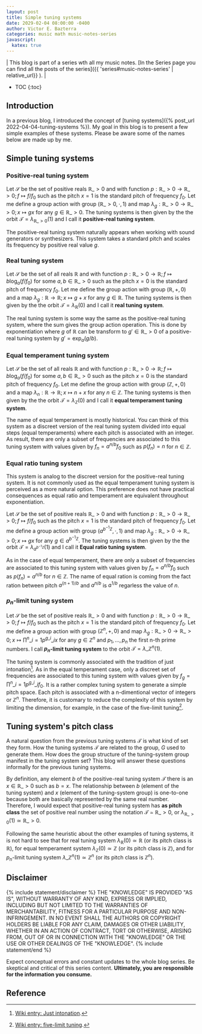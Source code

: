 ```yaml
---
layout: post
title: Simple tuning systems
date: 2029-02-04 08:00:00 -0400
author: Victor E. Bazterra
categories: music math music-notes-series
javascript:
  katex: true
---
```


| This blog is part of a series wth all my music notes. [In the Series page you can find all the posts of the series]({{ 'series#music-notes-series' | relative_url}} ). |

* TOC
{:toc}

## Introduction

In a previous blog, I introduced the concept of [tuning systems]({% post_url 2022-04-04-tuning-systems %}). My goal in this blog is to present a few simple examples of these systems. Please be aware some of the names below are made up by me.

## Simple tuning systems

### Positive-real tuning system

Let $\mathcal{S}$ be the set of positive reals $\mathbb{R}\_{>0}$ and with function $p: \mathbb{R}\_{>0} \rightarrow \mathbb{R}\_{>0}; f \mapsto f/f_0$ such as the pitch $x = 1$ is the standard pitch of frequency $f_0$. Let me define a group action with group $(\mathbb{R}\_{>0}, \cdot, 1)$ and map $\lambda_g: \mathbb{R}\_{>0} \rightarrow \mathbb{R}\_{>0}; x \mapsto gx$ for any $g \in \mathbb{R}\_{>0}$. The tuning systems is then given by the the orbit $\mathcal{T} = \lambda_{\mathbb{R}\_{>0}}(1)$ and I call it **positive-real tuning system**.

The positive-real tuning system naturally appears when working with sound generators or synthesizers. This system takes a standard pitch and scales its frequency by positive real value $g$.

### Real tuning system

Let $\mathcal{S}$ be the set of all reals $\mathbb{R}$ and with function $p: \mathbb{R}\_{>0} \rightarrow \mathbb{R}; f \mapsto b\log_a(f/f_0)$ for some $a,b \in \mathbb{R}\_{>0}$ such as the pitch $x = 0$ is the standard pitch of frequency $f_0$. Let me define the group action with group $(\mathbb{R}, +, 0)$ and a map $\lambda_g: \mathbb{R} \rightarrow \mathbb{R}; x \mapsto g + x$ for any $g \in \mathbb{R}$. The tuning systems is then given by the the orbit $\mathcal{T} = \lambda_{\mathbb{R}}(0)$ and I call it **real tuning system**.

The real tuning system is some way the same as the positive-real tuning system, where the sum gives the group action operation. This is done by exponentiation where $g$ of $\mathbb{R}$ can be transform to $g' \in \mathbb{R}\_{>0}$ of a positive-real tuning system by $g' = \exp_a(g/b)$.

### Equal temperament tuning system

Let $\mathcal{S}$ be the set of all reals $\mathbb{R}$ and with function $p: \mathbb{R}\_{>0} \rightarrow \mathbb{R}; f \mapsto b\log_a(f/f_0)$ for some $a,b \in \mathbb{R}\_{>0}$ such as the pitch $x = 0$ is the standard pitch of frequency $f_0$. Let me define the group action with group $(\mathbb{Z}, +, 0)$ and a map $\lambda_n: \mathbb{R} \rightarrow \mathbb{R}; x \mapsto n + x$ for any $n \in \mathbb{Z}$. The tuning systems is then given by the the orbit $\mathcal{T} = \lambda_{\mathbb{Z}}(0)$ and I call it **equal temperament tuning system**.

The name of equal temperament is mostly historical. You can think of this system as a discreet version of the real tuning system divided into equal steps (equal temperaments) where each pitch is associated with an integer. As result, there are only a subset of frequencies are associated to this tuning system with values given by $f_n = a^{n/b} f_0$ such as $p(f_n) = n$ for $n \in \mathbb{Z}$.

### Equal ratio tuning system

This system is analog to the discreet version for the positive-real tuning system. It is not commonly used as the equal temperament tuning system is perceived as a more natural option. This preference does not have practical consequences as equal ratio and temperament are equivalent throughout exponentiation.

Let $\mathcal{S}$ be the set of positive reals $\mathbb{R}\_{>0}$ and with function $p: \mathbb{R}\_{>0} \rightarrow \mathbb{R}\_{>0}; f \mapsto f/f_0$ such as the pitch $x = 1$ is the standard pitch of frequency $f_0$. Let me define a group action with group $(a^{b^{-1}\mathbb{Z}}, \cdot, 1)$ and map $\lambda_g: \mathbb{R}\_{>0} \rightarrow \mathbb{R}\_{>0}; x \mapsto gx$ for any $g \in a^{b^{-1}\mathbb{Z}}$. The tuning systems is then given by the the orbit $\mathcal{T} = \lambda_{a^{b^{-1}\mathbb{Z}}}(1)$ and I call it **Equal ratio tuning system**. 

As in the case of equal temperament, there are only a subset of frequencies are associated to this tuning system with values given by $f_n = a^{n/b} f_0$ such as $p(f_n) = a^{n/b}$ for $n \in \mathbb{Z}$. The name of equal ration is coming from the fact ration between pitch $a^{(n+1)/b}$ and $a^{n/b}$ is $a^{1/b}$ regarless the value of $n$.

### $p_n$-limit tuning system

Let $\mathcal{S}$ be the set of positive reals $\mathbb{R}\_{>0}$ and with function $p: \mathbb{R}\_{>0} \rightarrow \mathbb{R}\_{>0}; f \mapsto f/f_0$ such as the pitch $x = 1$ is the standard pitch of frequency $f_0$. Let me define a group action with group $(\mathbb{Z}^n, +, 0)$ and map $\lambda_g: \mathbb{R}\_{>0} \rightarrow \mathbb{R}\_{>0}; x \mapsto \prod^n\_{i=1} p^{g\_i}\_i x$ for any $g \in \mathbb{Z}^n$ and $p_1,..., p_n$ the first n-th prime numbers. I call **$p_n$-limit tuning system** to the orbit $\mathcal{T} = \lambda\_{\mathbb{Z}^n}(1)$.

The tuning system is commonly associated with the tradition of just intonation[^1]. As in the equal temperament case, only a discreet set of frequencies are associated to this tuning system with values given by $f_g = \prod^n\_{i=1} p^{g\_i}\_i f_0$. It is a rather complex tuning system to generate a simple pitch space. Each pitch is associated with a n-dimentional vector of integers or $\mathbb{Z}^n$. Therefore, it is customary to reduce the complexity of this system by limiting the dimension, for example, in the case of the five-limit tuning[^2].

## Tuning system's pitch class

A natural question from the previous tuning systems $\mathcal{T}$ is what kind of set they form. How the tuning systems $\mathcal{T}$ are related to the group, $G$ used to generate them. How does the group structure of the tuning-system group manifest in the tuning system set? This blog will answer these questions informally for the previous tuning systems.

By definition, any element $b$ of the positive-real tuning system $\mathcal{T}$ there is an $x \in \mathbb{R}\_{>0}$ such as $b = x$. The relationship between $b$ (element of the tuning system) and $x$ (element of the tuning-system group) is one-to-one because both are basically represented by the same real number. Therefore, I would expect that positive-real tuning system has **as pitch class** the set of positive real number using the notation $\mathcal{T} \simeq \mathbb{R}\_{>0}$, or $\lambda_{\mathbb{R}\_{>0}}(1) \simeq \mathbb{R}\_{>0}$.

Following the same heuristic about the other examples of tuning systems, it is not hard to see that for real tuning system $\lambda_{\mathbb{R}}(0) \simeq \mathbb{R}$ (or its pitch class is $\mathbb{R}$), for equal temperament system $\lambda_{\mathbb{Z}}(0) \simeq \mathbb{Z}$ (or its pitch class is $\mathbb{Z}$), and for $p_n$-limit tuning system $\lambda\_{\mathbb{Z}^n}(1) \simeq \mathbb{Z}^n$ (or its pitch class is $\mathbb{Z}^n$).

## Disclaimer

{% include statement/disclaimer %}
THE \"KNOWLEDGE\" IS PROVIDED \"AS IS\", WITHOUT WARRANTY OF ANY KIND, EXPRESS OR IMPLIED, INCLUDING BUT NOT LIMITED TO THE WARRANTIES OF MERCHANTABILITY, FITNESS FOR A PARTICULAR PURPOSE AND NON-INFRINGEMENT. IN NO EVENT SHALL THE AUTHORS OR COPYRIGHT HOLDERS BE LIABLE FOR ANY CLAIM, DAMAGES OR OTHER LIABILITY, WHETHER IN AN ACTION OF CONTRACT, TORT OR OTHERWISE, ARISING FROM, OUT OF OR IN CONNECTION WITH THE \"KNOWLEDGE\" OR THE USE OR OTHER DEALINGS OF THE \"KNOWLEDGE\".
{% include statement/end %}

Expect conceptual errors and constant updates to the whole blog series. Be skeptical and critical of this series content. **Ultimately, you are responsible for the information you consume.**

## Reference

[^1]: [Wiki entry: Just intonation](https://en.wikipedia.org/wiki/Just_intonation).
[^2]: [Wiki entry: five-limit tuning](https://en.wikipedia.org/wiki/Five-limit_tuning).